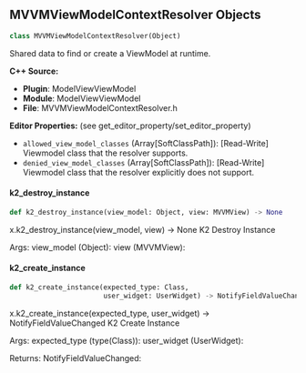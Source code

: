 ## MVVMViewModelContextResolver Objects

```python
class MVVMViewModelContextResolver(Object)
```

Shared data to find or create a ViewModel at runtime.

**C++ Source:**

- **Plugin**: ModelViewViewModel
- **Module**: ModelViewViewModel
- **File**: MVVMViewModelContextResolver.h

**Editor Properties:** (see get_editor_property/set_editor_property)

- ``allowed_view_model_classes`` (Array[SoftClassPath]):  [Read-Write] Viewmodel class that the resolver supports.
- ``denied_view_model_classes`` (Array[SoftClassPath]):  [Read-Write] Viewmodel class that the resolver explicitly does not support.

<a id="unreal.MVVMViewModelContextResolver.k2_destroy_instance"></a>

#### k2_destroy_instance

```python
def k2_destroy_instance(view_model: Object, view: MVVMView) -> None
```

x.k2_destroy_instance(view_model, view) -> None
K2 Destroy Instance

Args:
    view_model (Object): 
    view (MVVMView):

<a id="unreal.MVVMViewModelContextResolver.k2_create_instance"></a>

#### k2_create_instance

```python
def k2_create_instance(expected_type: Class,
                       user_widget: UserWidget) -> NotifyFieldValueChanged
```

x.k2_create_instance(expected_type, user_widget) -> NotifyFieldValueChanged
K2 Create Instance

Args:
    expected_type (type(Class)): 
    user_widget (UserWidget): 

Returns:
    NotifyFieldValueChanged:

<a id="unreal.UIFrameworkPlayerComponent"></a>